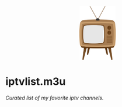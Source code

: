 <p align="center"><a href="https://github.com/lenadlm/iptv.m3u/" target="_blank"><img width="100" src="tv.png" alt="logo"/></a></p>

# iptvlist.m3u
<i>Curated list of my favorite iptv channels.<i>
